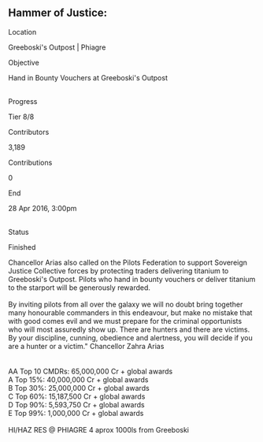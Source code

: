 ## Hammer of Justice:

Location

Greeboski\'s Outpost \| Phiagre

Objective

Hand in Bounty Vouchers at Greeboski\'s Outpost

\
Progress

Tier 8/8

Contributors

3,189

Contributions

0

End

28 Apr 2016, 3:00pm

\
Status

Finished

Chancellor Arias also called on the Pilots Federation to support
Sovereign Justice Collective forces by protecting traders delivering
titanium to Greeboski\'s Outpost. Pilots who hand in bounty vouchers or
deliver titanium to the starport will be generously rewarded.\
\
By inviting pilots from all over the galaxy we will no doubt bring
together many honourable commanders in this endeavour, but make no
mistake that with good comes evil and we must prepare for the criminal
opportunists who will most assuredly show up. There are hunters and
there are victims. By your discipline, cunning, obedience and alertness,
you will decide if you are a hunter or a victim." Chancellor Zahra
Arias\
\
\
AA Top 10 CMDRs: 65,000,000 Cr + global awards\
A Top 15%: 40,000,000 Cr + global awards\
B Top 30%: 25,000,000 Cr + global awards\
C Top 60%: 15,187,500 Cr + global awards\
D Top 90%: 5,593,750 Cr + global awards\
E Top 99%: 1,000,000 Cr + global awards\
\
HI/HAZ RES @ PHIAGRE 4 aprox 1000ls from Greeboski
